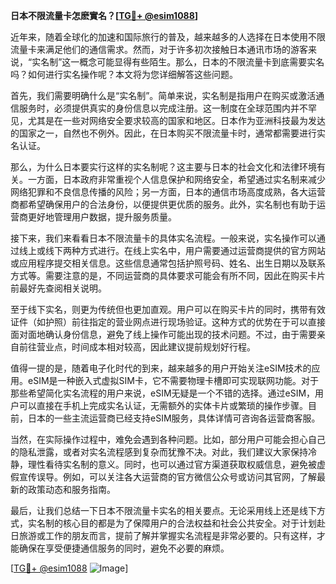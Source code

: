 **日本不限流量卡怎麽實名？[[TG💪+ @esim1088](https://t.me/s/esim1088)]**

近年来，随着全球化的加速和国际旅行的普及，越来越多的人选择在日本使用不限流量卡来满足他们的通信需求。然而，对于许多初次接触日本通讯市场的游客来说，“实名制”这一概念可能显得有些陌生。那么，日本的不限流量卡到底需要实名吗？如何进行实名操作呢？本文将为您详细解答这些问题。

首先，我们需要明确什么是“实名制”。简单来说，实名制是指用户在购买或激活通信服务时，必须提供真实的身份信息以完成注册。这一制度在全球范围内并不罕见，尤其是在一些对网络安全要求较高的国家和地区。日本作为亚洲科技最为发达的国家之一，自然也不例外。因此，在日本购买不限流量卡时，通常都需要进行实名认证。

那么，为什么日本要实行这样的实名制呢？这主要与日本的社会文化和法律环境有关。一方面，日本政府非常重视个人信息保护和网络安全，希望通过实名制来减少网络犯罪和不良信息传播的风险；另一方面，日本的通信市场高度成熟，各大运营商都希望确保用户的合法身份，以便提供更优质的服务。此外，实名制也有助于运营商更好地管理用户数据，提升服务质量。

接下来，我们来看看日本不限流量卡的具体实名流程。一般来说，实名操作可以通过线上或线下两种方式进行。在线上实名中，用户需要通过运营商提供的官方网站或应用程序提交相关信息。这些信息通常包括护照号码、姓名、出生日期以及联系方式等。需要注意的是，不同运营商的具体要求可能会有所不同，因此在购买卡片前最好先查阅相关说明。

至于线下实名，则更为传统但也更加直观。用户可以在购买卡片的同时，携带有效证件（如护照）前往指定的营业网点进行现场验证。这种方式的优势在于可以直接面对面地确认身份信息，避免了线上操作可能出现的技术问题。不过，由于需要亲自前往营业点，时间成本相对较高，因此建议提前规划好行程。

值得一提的是，随着电子化时代的到来，越来越多的用户开始关注eSIM技术的应用。eSIM是一种嵌入式虚拟SIM卡，它不需要物理卡槽即可实现联网功能。对于那些希望简化实名流程的用户来说，eSIM无疑是一个不错的选择。通过eSIM，用户可以直接在手机上完成实名认证，无需额外的实体卡片或繁琐的操作步骤。目前，日本的一些主流运营商已经支持eSIM服务，具体详情可咨询各运营商客服。

当然，在实际操作过程中，难免会遇到各种问题。比如，部分用户可能会担心自己的隐私泄露，或者对实名流程感到复杂而犹豫不决。对此，我们建议大家保持冷静，理性看待实名制的意义。同时，也可以通过官方渠道获取权威信息，避免被虚假宣传误导。例如，可以关注各大运营商的官方微信公众号或访问其官网，了解最新的政策动态和服务指南。

最后，让我们总结一下日本不限流量卡实名的相关要点。无论采用线上还是线下方式，实名制的核心目的都是为了保障用户的合法权益和社会公共安全。对于计划赴日旅游或工作的朋友而言，提前了解并掌握实名流程是非常必要的。只有这样，才能确保在享受便捷通信服务的同时，避免不必要的麻烦。

[[TG💪+ @esim1088](https://t.me/s/esim1088) ![Image](https://i.postimg.cc/4NQfJmqS/Snipaste-2025-05-13-00-14-12.png)]